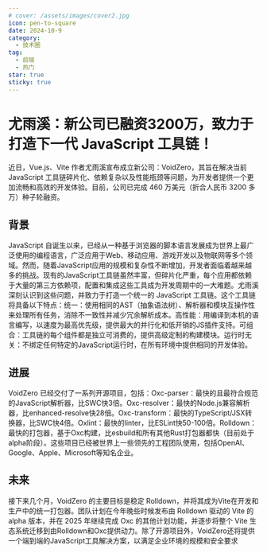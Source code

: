 ```yaml
---
# cover: /assets/images/cover2.jpg
icon: pen-to-square
date: 2024-10-9
category:
  - 技术圈
tag:
  - 前端
  - 热门
star: true
sticky: true
---
```


# 尤雨溪：新公司已融资3200万，致力于打造下一代 JavaScript 工具链！

近日，Vue.js、Vite 作者尤雨溪宣布成立新公司：VoidZero，其旨在解决当前 JavaScript 工具链碎片化、依赖复杂以及性能瓶颈等问题，为开发者提供一个更加流畅和高效的开发体验。目前，公司已完成 460 万美元（折合人民币 3200 多万）种子轮融资。

## 背景

JavaScript 自诞生以来，已经从一种基于浏览器的脚本语言发展成为世界上最广泛使用的编程语言，广泛应用于Web、移动应用、游戏开发以及物联网等多个领域。然而，随着JavaScript应用的规模和复杂性不断增加，开发者面临着越来越多的挑战。现有的JavaScript工具链虽然丰富，但碎片化严重，每个应用都依赖于大量的第三方依赖项，配置和集成这些工具成为开发周期中的一大难题。尤雨溪深刻认识到这些问题，并致力于打造一个统一的 JavaScript 工具链。这个工具链将具备以下特点：统一：使用相同的AST（抽象语法树）、解析器和模块互操作性来处理所有任务，消除不一致性并减少冗余解析成本。高性能：用编译到本机的语言编写，以速度为最高优先级，提供最大的并行化和低开销的JS插件支持。可组合：工具链的每个组件都是独立可消费的，提供高级定制的构建模块。运行时无关：不绑定任何特定的JavaScript运行时，在所有环境中提供相同的开发体验。

## 进展

VoidZero 已经交付了一系列开源项目，包括：Oxc-parser：最快的且最符合规范的JavaScript解析器，比SWC快3倍。Oxc-resolver：最快的Node.js兼容解析器，比enhanced-resolve快28倍。Oxc-transform：最快的TypeScript/JSX转换器，比SWC快4倍。Oxlint：最快的linter，比ESLint快50-100倍。Rolldown：最快的打包器，基于Oxc构建，比esbuild和所有其他Rust打包器都快（目前处于alpha阶段）。这些项目已经被世界上一些领先的工程团队使用，包括OpenAI、Google、Apple、Microsoft等知名企业。

## 未来
接下来几个月，VoidZero 的主要目标是稳定 Rolldown，并将其成为Vite在开发和生产中的统一打包器。团队计划在今年晚些时候发布由 Rolldown 驱动的 Vite 的 alpha 版本，并在 2025 年继续完成 Oxc 的其他计划功能，并逐步将整个 Vite 生态系统迁移到由Rolldown和Oxc提供动力。除了开源项目外，VoidZero还将提供一个端到端的JavaScript工具解决方案，以满足企业环境的规模和安全要求
